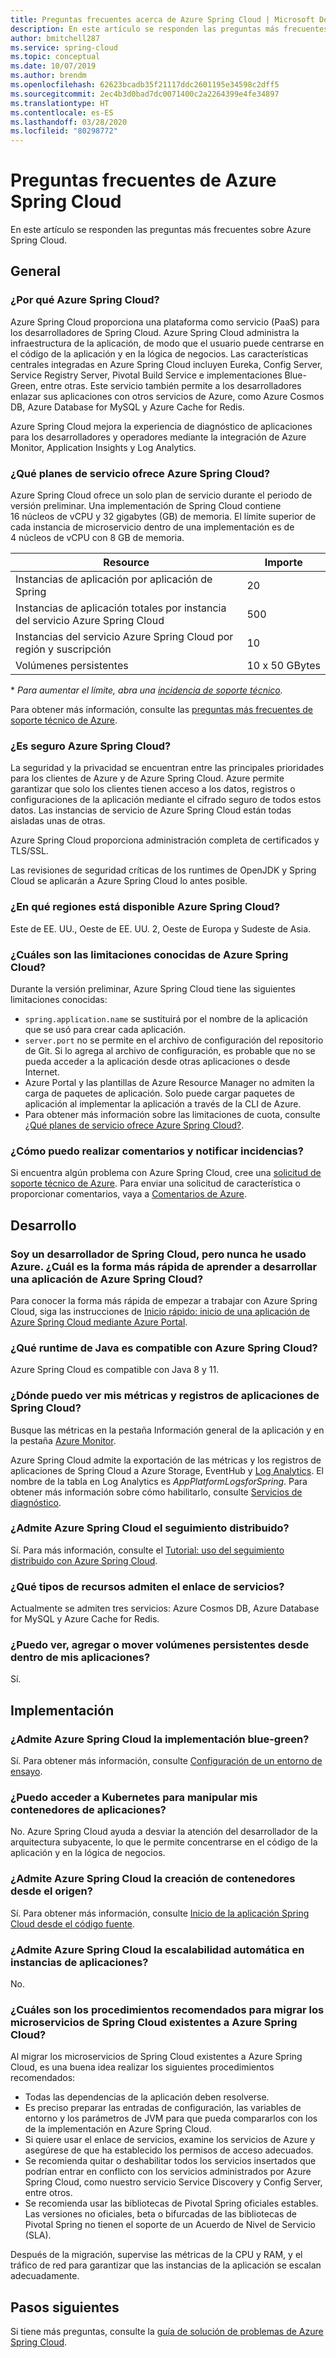 ```yaml
---
title: Preguntas frecuentes acerca de Azure Spring Cloud | Microsoft Docs
description: En este artículo se responden las preguntas más frecuentes sobre Azure Spring Cloud.
author: bmitchell287
ms.service: spring-cloud
ms.topic: conceptual
ms.date: 10/07/2019
ms.author: brendm
ms.openlocfilehash: 62623bcadb35f21117ddc2601195e34598c2dff5
ms.sourcegitcommit: 2ec4b3d0bad7dc0071400c2a2264399e4fe34897
ms.translationtype: HT
ms.contentlocale: es-ES
ms.lasthandoff: 03/28/2020
ms.locfileid: "80298772"
---
```

# <a name="azure-spring-cloud-faq"></a>Preguntas frecuentes de Azure Spring Cloud

En este artículo se responden las preguntas más frecuentes sobre Azure Spring Cloud. 

## <a name="general"></a>General

### <a name="why-azure-spring-cloud"></a>¿Por qué Azure Spring Cloud?

Azure Spring Cloud proporciona una plataforma como servicio (PaaS) para los desarrolladores de Spring Cloud. Azure Spring Cloud administra la infraestructura de la aplicación, de modo que el usuario puede centrarse en el código de la aplicación y en la lógica de negocios. Las características centrales integradas en Azure Spring Cloud incluyen Eureka, Config Server, Service Registry Server, Pivotal Build Service e implementaciones Blue-Green, entre otras. Este servicio también permite a los desarrolladores enlazar sus aplicaciones con otros servicios de Azure, como Azure Cosmos DB, Azure Database for MySQL y Azure Cache for Redis.

Azure Spring Cloud mejora la experiencia de diagnóstico de aplicaciones para los desarrolladores y operadores mediante la integración de Azure Monitor, Application Insights y Log Analytics.

### <a name="what-service-plans-does-azure-spring-cloud-offer"></a>¿Qué planes de servicio ofrece Azure Spring Cloud?

Azure Spring Cloud ofrece un solo plan de servicio durante el periodo de versión preliminar.  Una implementación de Spring Cloud contiene 16 núcleos de vCPU y 32 gigabytes (GB) de memoria.  El límite superior de cada instancia de microservicio dentro de una implementación es de 4 núcleos de vCPU con 8 GB de memoria.

Resource | Importe
------- | -------
Instancias de aplicación por aplicación de Spring | 20
Instancias de aplicación totales por instancia del servicio Azure Spring Cloud | 500
Instancias del servicio Azure Spring Cloud por región y suscripción | 10
Volúmenes persistentes | 10 x 50 GBytes

\* _Para aumentar el límite, abra una [incidencia de soporte técnico](https://azure.microsoft.com/support/faq/)._

Para obtener más información, consulte las [preguntas más frecuentes de soporte técnico de Azure](https://azure.microsoft.com/support/faq/).

### <a name="how-secure-is-azure-spring-cloud"></a>¿Es seguro Azure Spring Cloud?

La seguridad y la privacidad se encuentran entre las principales prioridades para los clientes de Azure y de Azure Spring Cloud. Azure permite garantizar que solo los clientes tienen acceso a los datos, registros o configuraciones de la aplicación mediante el cifrado seguro de todos estos datos. Las instancias de servicio de Azure Spring Cloud están todas aisladas unas de otras.

Azure Spring Cloud proporciona administración completa de certificados y TLS/SSL.

Las revisiones de seguridad críticas de los runtimes de OpenJDK y Spring Cloud se aplicarán a Azure Spring Cloud lo antes posible.

### <a name="in-which-regions-is-azure-spring-cloud-available"></a>¿En qué regiones está disponible Azure Spring Cloud?

Este de EE. UU., Oeste de EE. UU. 2, Oeste de Europa y Sudeste de Asia.

### <a name="what-are-the-known-limitations-of-azure-spring-cloud"></a>¿Cuáles son las limitaciones conocidas de Azure Spring Cloud?

Durante la versión preliminar, Azure Spring Cloud tiene las siguientes limitaciones conocidas:

* `spring.application.name` se sustituirá por el nombre de la aplicación que se usó para crear cada aplicación.
* `server.port` no se permite en el archivo de configuración del repositorio de Git. Si lo agrega al archivo de configuración, es probable que no se pueda acceder a la aplicación desde otras aplicaciones o desde Internet.
* Azure Portal y las plantillas de Azure Resource Manager no admiten la carga de paquetes de aplicación. Solo puede cargar paquetes de aplicación al implementar la aplicación a través de la CLI de Azure.
* Para obtener más información sobre las limitaciones de cuota, consulte [¿Qué planes de servicio ofrece Azure Spring Cloud?](#what-service-plans-does-azure-spring-cloud-offer).

### <a name="how-can-i-provide-feedback-and-report-issues"></a>¿Cómo puedo realizar comentarios y notificar incidencias?

Si encuentra algún problema con Azure Spring Cloud, cree una [solicitud de soporte técnico de Azure](https://docs.microsoft.com/azure/azure-portal/supportability/how-to-create-azure-support-request). Para enviar una solicitud de característica o proporcionar comentarios, vaya a [Comentarios de Azure](https://feedback.azure.com/forums/34192--general-feedback).

## <a name="development"></a>Desarrollo

### <a name="i-am-a-spring-cloud-developer-but-new-to-azure-what-is-the-quickest-way-for-me-to-learn-how-to-develop-an-azure-spring-cloud-application"></a>Soy un desarrollador de Spring Cloud, pero nunca he usado Azure. ¿Cuál es la forma más rápida de aprender a desarrollar una aplicación de Azure Spring Cloud?

Para conocer la forma más rápida de empezar a trabajar con Azure Spring Cloud, siga las instrucciones de [Inicio rápido: inicio de una aplicación de Azure Spring Cloud mediante Azure Portal](spring-cloud-quickstart-launch-app-portal.md).

### <a name="what-java-runtime-does-azure-spring-cloud-support"></a>¿Qué runtime de Java es compatible con Azure Spring Cloud?

Azure Spring Cloud es compatible con Java 8 y 11.

### <a name="where-can-i-view-my-spring-cloud-application-logs-and-metrics"></a>¿Dónde puedo ver mis métricas y registros de aplicaciones de Spring Cloud?

Busque las métricas en la pestaña Información general de la aplicación y en la pestaña [Azure Monitor](https://docs.microsoft.com/azure/azure-monitor/platform/data-platform-metrics#interacting-with-azure-monitor-metrics).

Azure Spring Cloud admite la exportación de las métricas y los registros de aplicaciones de Spring Cloud a Azure Storage, EventHub y [Log Analytics](https://docs.microsoft.com/azure/azure-monitor/platform/data-platform-logs#log-queries). El nombre de la tabla en Log Analytics es *AppPlatformLogsforSpring*. Para obtener más información sobre cómo habilitarlo, consulte [Servicios de diagnóstico](diagnostic-services.md).

### <a name="does-azure-spring-cloud-support-distributed-tracing"></a>¿Admite Azure Spring Cloud el seguimiento distribuido?

Sí. Para más información, consulte el [Tutorial: uso del seguimiento distribuido con Azure Spring Cloud](spring-cloud-tutorial-distributed-tracing.md).

### <a name="what-resource-types-does-service-binding-support"></a>¿Qué tipos de recursos admiten el enlace de servicios?

Actualmente se admiten tres servicios: Azure Cosmos DB, Azure Database for MySQL y Azure Cache for Redis.

### <a name="can-i-view-add-or-move-persistent-volumes-from-inside-my-applications"></a>¿Puedo ver, agregar o mover volúmenes persistentes desde dentro de mis aplicaciones?

Sí.

## <a name="deployment"></a>Implementación

### <a name="does-azure-spring-cloud-support-blue-green-deployment"></a>¿Admite Azure Spring Cloud la implementación blue-green?
Sí. Para obtener más información, consulte [Configuración de un entorno de ensayo](spring-cloud-howto-staging-environment.md).

### <a name="can-i-access-kubernetes-to-manipulate-my-application-containers"></a>¿Puedo acceder a Kubernetes para manipular mis contenedores de aplicaciones?

No.  Azure Spring Cloud ayuda a desviar la atención del desarrollador de la arquitectura subyacente, lo que le permite concentrarse en el código de la aplicación y en la lógica de negocios.

### <a name="does-azure-spring-cloud-support-building-containers-from-source"></a>¿Admite Azure Spring Cloud la creación de contenedores desde el origen?

Sí. Para obtener más información, consulte [Inicio de la aplicación Spring Cloud desde el código fuente](spring-cloud-launch-from-source.md).

### <a name="does-azure-spring-cloud-support-autoscaling-in-app-instances"></a>¿Admite Azure Spring Cloud la escalabilidad automática en instancias de aplicaciones?

No.

### <a name="what-are-the-best-practices-for-migrating-existing-spring-cloud-microservices-to-azure-spring-cloud"></a>¿Cuáles son los procedimientos recomendados para migrar los microservicios de Spring Cloud existentes a Azure Spring Cloud?

Al migrar los microservicios de Spring Cloud existentes a Azure Spring Cloud, es una buena idea realizar los siguientes procedimientos recomendados:
* Todas las dependencias de la aplicación deben resolverse.
* Es preciso preparar las entradas de configuración, las variables de entorno y los parámetros de JVM para que pueda compararlos con los de la implementación en Azure Spring Cloud.
* Si quiere usar el enlace de servicios, examine los servicios de Azure y asegúrese de que ha establecido los permisos de acceso adecuados.
* Se recomienda quitar o deshabilitar todos los servicios insertados que podrían entrar en conflicto con los servicios administrados por Azure Spring Cloud, como nuestro servicio Service Discovery y Config Server, entre otros.
* Se recomienda usar las bibliotecas de Pivotal Spring oficiales estables. Las versiones no oficiales, beta o bifurcadas de las bibliotecas de Pivotal Spring no tienen el soporte de un Acuerdo de Nivel de Servicio (SLA).

Después de la migración, supervise las métricas de la CPU y RAM, y el tráfico de red para garantizar que las instancias de la aplicación se escalan adecuadamente.

## <a name="next-steps"></a>Pasos siguientes

Si tiene más preguntas, consulte la [guía de solución de problemas de Azure Spring Cloud](spring-cloud-troubleshoot.md).
